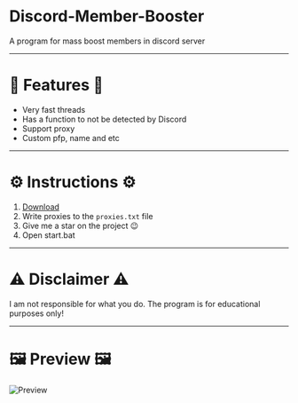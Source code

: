 # Discord-Member-Booster
A program for mass boost members in discord server

------------------------

# 🌟 Features 🌟
- Very fast threads
- Has a function to not be detected by Discord
- Support proxy
- Custom pfp, name and etc

------------------------

# ⚙️ Instructions ⚙️
1) [Download](https://github.com/nyax44/Discord-Member-Booster/archive/refs/heads/main.zip)
2) Write proxies to the ``proxies.txt`` file
3) Give me a star on the project 😉
4) Open start.bat

------------------------

# ⚠️ Disclaimer ⚠️
I am not responsible for what you do. The program is for educational purposes only!

------------------------

# 🖼️ Preview 🖼️

![Preview](https://i.imgur.com/pH2EuJG.png)
